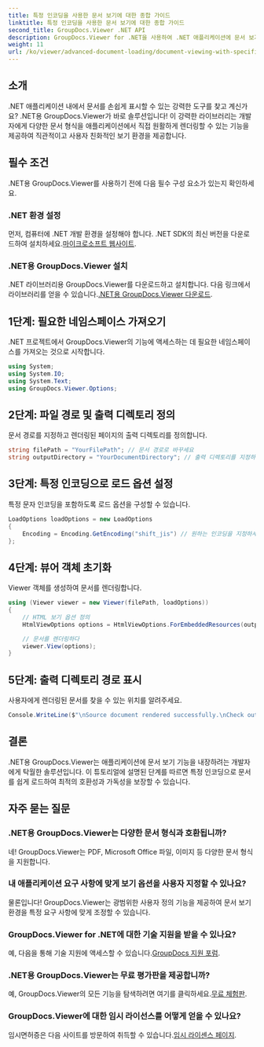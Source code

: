 ```yaml
---
title: 특정 인코딩을 사용한 문서 보기에 대한 종합 가이드
linktitle: 특정 인코딩을 사용한 문서 보기에 대한 종합 가이드
second_title: GroupDocs.Viewer .NET API
description: GroupDocs.Viewer for .NET을 사용하여 .NET 애플리케이션에 문서 보기 기능을 통합하는 방법을 알아보세요. 이 자세한 가이드는 다양한 문서 형식의 설치, 설정 및 렌더링을 안내합니다.
weight: 11
url: /ko/viewer/advanced-document-loading/document-viewing-with-specific-encoding/
---
```

## 소개

.NET 애플리케이션 내에서 문서를 손쉽게 표시할 수 있는 강력한 도구를 찾고 계신가요? .NET용 GroupDocs.Viewer가 바로 솔루션입니다! 이 강력한 라이브러리는 개발자에게 다양한 문서 형식을 애플리케이션에서 직접 원활하게 렌더링할 수 있는 기능을 제공하여 직관적이고 사용자 친화적인 보기 환경을 제공합니다.

## 필수 조건

.NET용 GroupDocs.Viewer를 사용하기 전에 다음 필수 구성 요소가 있는지 확인하세요.

### .NET 환경 설정

 먼저, 컴퓨터에 .NET 개발 환경을 설정해야 합니다. .NET SDK의 최신 버전을 다운로드하여 설치하세요.[마이크로소프트 웹사이트](https://dotnet.microsoft.com/download).

### .NET용 GroupDocs.Viewer 설치

 .NET 라이브러리용 GroupDocs.Viewer를 다운로드하고 설치합니다. 다음 링크에서 라이브러리를 얻을 수 있습니다.[.NET용 GroupDocs.Viewer 다운로드](https://releases.groupdocs.com/viewer/net/).

## 1단계: 필요한 네임스페이스 가져오기

.NET 프로젝트에서 GroupDocs.Viewer의 기능에 액세스하는 데 필요한 네임스페이스를 가져오는 것으로 시작합니다.

```csharp
using System;
using System.IO;
using System.Text;
using GroupDocs.Viewer.Options;
```

## 2단계: 파일 경로 및 출력 디렉토리 정의

문서 경로를 지정하고 렌더링된 페이지의 출력 디렉토리를 정의합니다.

```csharp
string filePath = "YourFilePath"; // 문서 경로로 바꾸세요
string outputDirectory = "YourDocumentDirectory"; // 출력 디렉토리를 지정하세요
```

## 3단계: 특정 인코딩으로 로드 옵션 설정

특정 문자 인코딩을 포함하도록 로드 옵션을 구성할 수 있습니다.

```csharp
LoadOptions loadOptions = new LoadOptions
{
    Encoding = Encoding.GetEncoding("shift_jis") // 원하는 인코딩을 지정하세요
};
```

## 4단계: 뷰어 객체 초기화

Viewer 객체를 생성하여 문서를 렌더링합니다.

```csharp
using (Viewer viewer = new Viewer(filePath, loadOptions))
{
    // HTML 보기 옵션 정의
    HtmlViewOptions options = HtmlViewOptions.ForEmbeddedResources(outputDirectory + "/page-{0}.html");

    // 문서를 렌더링하다
    viewer.View(options);
}
```

## 5단계: 출력 디렉토리 경로 표시

사용자에게 렌더링된 문서를 찾을 수 있는 위치를 알려주세요.

```csharp
Console.WriteLine($"\nSource document rendered successfully.\nCheck output in {outputDirectory}.");
```

## 결론

.NET용 GroupDocs.Viewer는 애플리케이션에 문서 보기 기능을 내장하려는 개발자에게 탁월한 솔루션입니다. 이 튜토리얼에 설명된 단계를 따르면 특정 인코딩으로 문서를 쉽게 로드하여 최적의 호환성과 가독성을 보장할 수 있습니다.

## 자주 묻는 질문

### .NET용 GroupDocs.Viewer는 다양한 문서 형식과 호환됩니까?
네! GroupDocs.Viewer는 PDF, Microsoft Office 파일, 이미지 등 다양한 문서 형식을 지원합니다.

### 내 애플리케이션 요구 사항에 맞게 보기 옵션을 사용자 지정할 수 있나요?
물론입니다! GroupDocs.Viewer는 광범위한 사용자 정의 기능을 제공하여 문서 보기 환경을 특정 요구 사항에 맞게 조정할 수 있습니다.

### GroupDocs.Viewer for .NET에 대한 기술 지원을 받을 수 있나요?
 예, 다음을 통해 기술 지원에 액세스할 수 있습니다.[GroupDocs 지원 포럼](https://forum.groupdocs.com/c/viewer/9).

### .NET용 GroupDocs.Viewer는 무료 평가판을 제공합니까?
 예, GroupDocs.Viewer의 모든 기능을 탐색하려면 여기를 클릭하세요.[무료 체험판](https://releases.groupdocs.com/).

### GroupDocs.Viewer에 대한 임시 라이선스를 어떻게 얻을 수 있나요?
 임시면허증은 다음 사이트를 방문하여 취득할 수 있습니다.[임시 라이센스 페이지](https://purchase.groupdocs.com/temporary-license/).